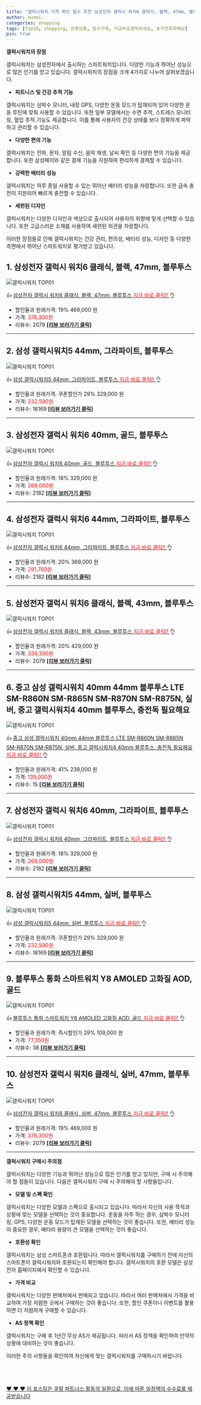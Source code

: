 ```yaml
---
title: "갤럭시워치 가격 확인 필수 추천 삼성전자 갤럭시 워치6 클래식, 블랙, 47mm, 블루투스 비교 장점 구매가이드"
author: eunmi.
categories: shopping
tags: [Top10, shopping, 유행상품, 필수구매, 지금바로클릭하세요, 놓치면후회해요]
pin: true
---
```

**갤럭시워치의 장점**

갤럭시워치는 삼성전자에서 출시하는 스마트워치입니다. 다양한 기능과 뛰어난 성능으로 많은 인기를 얻고 있습니다. 갤럭시워치의 장점을 크게 4가지로 나누어 살펴보겠습니다.

* **피트니스 및 건강 추적 기능**

갤럭시워치는 심박수 모니터, 내장 GPS, 다양한 운동 모드가 탑재되어 있어 다양한 운동 루틴에 맞춰 사용할 수 있습니다. 또한 일부 모델에서는 수면 추적, 스트레스 모니터링, 혈압 추적 기능도 제공합니다. 이를 통해 사용자의 건강 상태를 보다 정확하게 파악하고 관리할 수 있습니다.

* **다양한 편의 기능**

갤럭시워치는 전화, 문자, 알림 수신, 음악 재생, 날씨 확인 등 다양한 편의 기능을 제공합니다. 또한 삼성페이와 같은 결제 기능을 지원하여 편리하게 결제할 수 있습니다.

* **강력한 배터리 성능**

갤럭시워치는 하루 종일 사용할 수 있는 뛰어난 배터리 성능을 자랑합니다. 또한 급속 충전이 지원되어 빠르게 충전할 수 있습니다.

* **세련된 디자인**

갤럭시워치는 다양한 디자인과 색상으로 출시되어 사용자의 취향에 맞게 선택할 수 있습니다. 또한 고급스러운 소재를 사용하여 세련된 외관을 자랑합니다.

이러한 장점들로 인해 갤럭시워치는 건강 관리, 편의성, 배터리 성능, 디자인 등 다양한 측면에서 뛰어난 스마트워치로 평가받고 있습니다.

   

## 1. 삼성전자 갤럭시 워치6 클래식, 블랙, 47mm, 블루투스

![갤럭시워치 TOP01](https://thumbnail8.coupangcdn.com/thumbnails/remote/230x230ex/image/retail/images/5815398008616298-c7cda65d-2b44-4d0f-9b84-388c1d686d7c.jpg)


👍 [삼성전자 갤럭시 워치6 클래식, 블랙, 47mm, 블루투스 <font color=red> 지금 바로 클릭!! </font> ](https://link.coupang.com/re/AFFSDP?lptag=AF3617701&subid=GithubCoopas&pageKey=7405993236&traceid=V0-153&itemId=19178499550&vendorItemId=86296432392) 👌 


- 할인율과 원래가격: 19%  469,000   원
- 가격: <span style='color:red'>376,300원</span>
- 리뷰수: 2079  [**[리뷰 보러가기 클릭]**](https://link.coupang.com/re/AFFSDP?lptag=AF3617701&subid=GithubCoopas&pageKey=7405993236&traceid=V0-153&itemId=19178499550&vendorItemId=86296432392)

---


   

## 2. 삼성 갤럭시워치5 44mm, 그라파이트, 블루투스

![갤럭시워치 TOP01](https://thumbnail7.coupangcdn.com/thumbnails/remote/230x230ex/image/retail/images/8227220393717282-c508a0be-3e7b-4f83-857c-1f8c5ec9b614.jpg)


👍 [삼성 갤럭시워치5 44mm, 그라파이트, 블루투스 <font color=red> 지금 바로 클릭!! </font> ](https://link.coupang.com/re/AFFSDP?lptag=AF3617701&subid=GithubCoopas&pageKey=6675441423&traceid=V0-153&itemId=15374273875&vendorItemId=82594370348) 👌 


- 할인율과 원래가격: 쿠폰할인가 29%  329,000   원
- 가격: <span style='color:red'>232,590원</span>
- 리뷰수: 16169  [**[리뷰 보러가기 클릭]**](https://link.coupang.com/re/AFFSDP?lptag=AF3617701&subid=GithubCoopas&pageKey=6675441423&traceid=V0-153&itemId=15374273875&vendorItemId=82594370348)

---


   

## 3. 삼성전자 갤럭시 워치6 40mm, 골드, 블루투스

![갤럭시워치 TOP01](https://thumbnail9.coupangcdn.com/thumbnails/remote/230x230ex/image/retail/images/586359210520905-2147f4c8-fc08-4dd9-aa2a-648a297d36d3.jpg)


👍 [삼성전자 갤럭시 워치6 40mm, 골드, 블루투스 <font color=red> 지금 바로 클릭!! </font> ](https://link.coupang.com/re/AFFSDP?lptag=AF3617701&subid=GithubCoopas&pageKey=7405993243&traceid=V0-153&itemId=19178499695&vendorItemId=86296432531) 👌 


- 할인율과 원래가격: 18%  329,000   원
- 가격: <span style='color:red'>269,000원</span>
- 리뷰수: 2182  [**[리뷰 보러가기 클릭]**](https://link.coupang.com/re/AFFSDP?lptag=AF3617701&subid=GithubCoopas&pageKey=7405993243&traceid=V0-153&itemId=19178499695&vendorItemId=86296432531)

---


   

## 4. 삼성전자 갤럭시 워치6 44mm, 그라파이트, 블루투스

![갤럭시워치 TOP01](https://thumbnail8.coupangcdn.com/thumbnails/remote/230x230ex/image/retail/images/6436262819205713-57d00ddd-eb6c-4d07-a117-91499a1beec4.jpg)


👍 [삼성전자 갤럭시 워치6 44mm, 그라파이트, 블루투스 <font color=red> 지금 바로 클릭!! </font> ](https://link.coupang.com/re/AFFSDP?lptag=AF3617701&subid=GithubCoopas&pageKey=7405993243&traceid=V0-153&itemId=19178499694&vendorItemId=86296432520) 👌 


- 할인율과 원래가격: 20%  369,000   원
- 가격: <span style='color:red'>291,760원</span>
- 리뷰수: 2182  [**[리뷰 보러가기 클릭]**](https://link.coupang.com/re/AFFSDP?lptag=AF3617701&subid=GithubCoopas&pageKey=7405993243&traceid=V0-153&itemId=19178499694&vendorItemId=86296432520)

---


   

## 5. 삼성전자 갤럭시 워치6 클래식, 블랙, 43mm, 블루투스

![갤럭시워치 TOP01](https://thumbnail9.coupangcdn.com/thumbnails/remote/230x230ex/image/retail/images/586610831489451-36f12329-e7a0-4901-a1b9-6089d50072cc.jpg)


👍 [삼성전자 갤럭시 워치6 클래식, 블랙, 43mm, 블루투스 <font color=red> 지금 바로 클릭!! </font> ](https://link.coupang.com/re/AFFSDP?lptag=AF3617701&subid=GithubCoopas&pageKey=7405993236&traceid=V0-153&itemId=19178499547&vendorItemId=86296432360) 👌 


- 할인율과 원래가격: 20%  429,000   원
- 가격: <span style='color:red'>339,390원</span>
- 리뷰수: 2079  [**[리뷰 보러가기 클릭]**](https://link.coupang.com/re/AFFSDP?lptag=AF3617701&subid=GithubCoopas&pageKey=7405993236&traceid=V0-153&itemId=19178499547&vendorItemId=86296432360)

---


   

## 6. 중고 삼성 갤럭시워치 40mm 44mm 블루투스 LTE SM-R860N SM-R865N SM-R870N SM-R875N, 실버, 중고 갤럭시워치4 40mm 블루투스, 충전독 필요해요

![갤럭시워치 TOP01](https://thumbnail9.coupangcdn.com/thumbnails/remote/230x230ex/image/vendor_inventory/0efa/6fd2f17017ae01b4c58a451db5cc7df318d8fd44e9b4822d7b789b0e7af4.jpg)


👍 [중고 삼성 갤럭시워치 40mm 44mm 블루투스 LTE SM-R860N SM-R865N SM-R870N SM-R875N, 실버, 중고 갤럭시워치4 40mm 블루투스, 충전독 필요해요 <font color=red> 지금 바로 클릭!! </font> ](https://link.coupang.com/re/AFFSDP?lptag=AF3617701&subid=GithubCoopas&pageKey=7634944861&traceid=V0-153&itemId=20271899868&vendorItemId=87437519034) 👌 


- 할인율과 원래가격: 41%  239,000   원
- 가격: <span style='color:red'>139,000원</span>
- 리뷰수: 15  [**[리뷰 보러가기 클릭]**](https://link.coupang.com/re/AFFSDP?lptag=AF3617701&subid=GithubCoopas&pageKey=7634944861&traceid=V0-153&itemId=20271899868&vendorItemId=87437519034)

---


   

## 7. 삼성전자 갤럭시 워치6 40mm, 그라파이트, 블루투스

![갤럭시워치 TOP01](https://thumbnail7.coupangcdn.com/thumbnails/remote/230x230ex/image/retail/images/5131839763577018-a0c9b29a-3ab4-4984-bcb1-ef170351c838.jpg)


👍 [삼성전자 갤럭시 워치6 40mm, 그라파이트, 블루투스 <font color=red> 지금 바로 클릭!! </font> ](https://link.coupang.com/re/AFFSDP?lptag=AF3617701&subid=GithubCoopas&pageKey=7405993243&traceid=V0-153&itemId=19178499696&vendorItemId=86296432548) 👌 


- 할인율과 원래가격: 18%  329,000   원
- 가격: <span style='color:red'>269,000원</span>
- 리뷰수: 2182  [**[리뷰 보러가기 클릭]**](https://link.coupang.com/re/AFFSDP?lptag=AF3617701&subid=GithubCoopas&pageKey=7405993243&traceid=V0-153&itemId=19178499696&vendorItemId=86296432548)

---


   

## 8. 삼성 갤럭시워치5 44mm, 실버, 블루투스

![갤럭시워치 TOP01](https://thumbnail7.coupangcdn.com/thumbnails/remote/230x230ex/image/retail/images/7806778449399451-a0493d78-7e95-43f2-8534-480f22c1e881.jpg)


👍 [삼성 갤럭시워치5 44mm, 실버, 블루투스 <font color=red> 지금 바로 클릭!! </font> ](https://link.coupang.com/re/AFFSDP?lptag=AF3617701&subid=GithubCoopas&pageKey=6675441423&traceid=V0-153&itemId=15374275325&vendorItemId=82594371815) 👌 


- 할인율과 원래가격: 쿠폰할인가 29%  329,000   원
- 가격: <span style='color:red'>232,590원</span>
- 리뷰수: 16169  [**[리뷰 보러가기 클릭]**](https://link.coupang.com/re/AFFSDP?lptag=AF3617701&subid=GithubCoopas&pageKey=6675441423&traceid=V0-153&itemId=15374275325&vendorItemId=82594371815)

---


   

## 9. 블루투스 통화 스마트워치 Y8 AMOLED 고화질 AOD, 골드

![갤럭시워치 TOP01](https://thumbnail6.coupangcdn.com/thumbnails/remote/230x230ex/image/vendor_inventory/774d/af9bd68b77208638d1f249aba0a5ddf2ece068822dacefc7a132acb1fb09.jpg)


👍 [블루투스 통화 스마트워치 Y8 AMOLED 고화질 AOD, 골드 <font color=red> 지금 바로 클릭!! </font> ](https://link.coupang.com/re/AFFSDP?lptag=AF3617701&subid=GithubCoopas&pageKey=7614488520&traceid=V0-153&itemId=20174226655&vendorItemId=87113232612) 👌 


- 할인율과 원래가격: 즉시할인가 29%  109,000   원
- 가격: <span style='color:red'>77,350원</span>
- 리뷰수: 38  [**[리뷰 보러가기 클릭]**](https://link.coupang.com/re/AFFSDP?lptag=AF3617701&subid=GithubCoopas&pageKey=7614488520&traceid=V0-153&itemId=20174226655&vendorItemId=87113232612)

---


   

## 10. 삼성전자 갤럭시 워치6 클래식, 실버, 47mm, 블루투스

![갤럭시워치 TOP01](https://thumbnail7.coupangcdn.com/thumbnails/remote/230x230ex/image/retail/images/5896127511385871-f9989411-dcf9-47bc-92be-ae02ca0cf424.jpg)


👍 [삼성전자 갤럭시 워치6 클래식, 실버, 47mm, 블루투스 <font color=red> 지금 바로 클릭!! </font> ](https://link.coupang.com/re/AFFSDP?lptag=AF3617701&subid=GithubCoopas&pageKey=7405993236&traceid=V0-153&itemId=19178499549&vendorItemId=86296432377) 👌 


- 할인율과 원래가격: 19%  469,000   원
- 가격: <span style='color:red'>376,300원</span>
- 리뷰수: 2079  [**[리뷰 보러가기 클릭]**](https://link.coupang.com/re/AFFSDP?lptag=AF3617701&subid=GithubCoopas&pageKey=7405993236&traceid=V0-153&itemId=19178499549&vendorItemId=86296432377)

---
**갤럭시워치 구매시 주의점**

갤럭시워치는 다양한 기능과 뛰어난 성능으로 많은 인기를 얻고 있지만, 구매 시 주의해야 할 점들이 있습니다. 다음은 갤럭시워치 구매 시 주의해야 할 사항들입니다.

* **모델 및 스펙 확인**

갤럭시워치는 다양한 모델과 스펙으로 출시되고 있습니다. 따라서 자신의 사용 목적과 상황에 맞는 모델을 선택하는 것이 중요합니다. 운동을 자주 하는 경우, 심박수 모니터링, GPS, 다양한 운동 모드가 탑재된 모델을 선택하는 것이 좋습니다. 또한, 배터리 성능이 중요한 경우, 배터리 용량이 큰 모델을 선택하는 것이 좋습니다.

* **호환성 확인**

갤럭시워치는 삼성 스마트폰과 호환됩니다. 따라서 갤럭시워치를 구매하기 전에 자신의 스마트폰이 갤럭시워치와 호환되는지 확인해야 합니다. 갤럭시워치의 호환 모델은 삼성전자 홈페이지에서 확인할 수 있습니다.

* **가격 비교**

갤럭시워치는 다양한 판매처에서 판매되고 있습니다. 따라서 여러 판매처에서 가격을 비교하여 가장 저렴한 곳에서 구매하는 것이 좋습니다. 또한, 할인 쿠폰이나 이벤트를 활용하면 더 저렴하게 구매할 수 있습니다.

* **AS 정책 확인**

갤럭시워치는 구매 후 1년간 무상 AS가 제공됩니다. 따라서 AS 정책을 확인하여 만약의 상황에 대비하는 것이 좋습니다.

이러한 주의 사항들을 확인하여 자신에게 맞는 갤럭시워치를 구매하시기 바랍니다.<br><br><br><br><br> [ ❤ ❤ ❤ 이 포스팅은 쿠팡 파트너스 활동의 일환으로, 이에 따른 일정액의 수수료를 제공받습니다](https://link.coupang.com/a/bcEFyh)